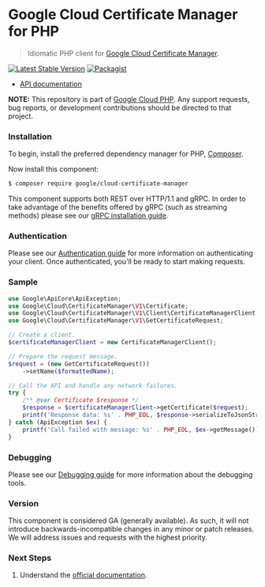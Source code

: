 # Google Cloud Certificate Manager for PHP

> Idiomatic PHP client for [Google Cloud Certificate Manager](https://cloud.google.com/certificate-manager).

[![Latest Stable Version](https://poser.pugx.org/google/cloud-certificate-manager/v/stable)](https://packagist.org/packages/google/cloud-certificate-manager) [![Packagist](https://img.shields.io/packagist/dm/google/cloud-certificate-manager.svg)](https://packagist.org/packages/google/cloud-certificate-manager)

* [API documentation](https://cloud.google.com/php/docs/reference/cloud-certificate-manager/latest)

**NOTE:** This repository is part of [Google Cloud PHP](https://github.com/googleapis/google-cloud-php). Any
support requests, bug reports, or development contributions should be directed to
that project.

### Installation

To begin, install the preferred dependency manager for PHP, [Composer](https://getcomposer.org/).

Now install this component:

```sh
$ composer require google/cloud-certificate-manager
```

This component supports both REST over HTTP/1.1 and gRPC. In order to take advantage of the benefits offered by gRPC (such as streaming methods)
please see our [gRPC installation guide](https://cloud.google.com/php/grpc).

### Authentication

Please see our [Authentication guide](https://github.com/googleapis/google-cloud-php/blob/main/AUTHENTICATION.md) for more information
on authenticating your client. Once authenticated, you'll be ready to start making requests.

### Sample

```php
use Google\ApiCore\ApiException;
use Google\Cloud\CertificateManager\V1\Certificate;
use Google\Cloud\CertificateManager\V1\Client\CertificateManagerClient;
use Google\Cloud\CertificateManager\V1\GetCertificateRequest;

// Create a client.
$certificateManagerClient = new CertificateManagerClient();

// Prepare the request message.
$request = (new GetCertificateRequest())
    ->setName($formattedName);

// Call the API and handle any network failures.
try {
    /** @var Certificate $response */
    $response = $certificateManagerClient->getCertificate($request);
    printf('Response data: %s' . PHP_EOL, $response->serializeToJsonString());
} catch (ApiException $ex) {
    printf('Call failed with message: %s' . PHP_EOL, $ex->getMessage());
}
```

### Debugging

Please see our [Debugging guide](https://github.com/googleapis/google-cloud-php/blob/main/DEBUG.md)
for more information about the debugging tools.

### Version

This component is considered GA (generally available). As such, it will not introduce backwards-incompatible changes in
any minor or patch releases. We will address issues and requests with the highest priority.

### Next Steps

1. Understand the [official documentation](https://cloud.google.com/certificate-manager/docs).
